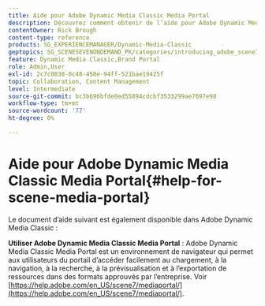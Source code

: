 ```yaml
---
title: Aide pour Adobe Dynamic Media Classic Media Portal
description: Découvrez comment obtenir de l’aide pour Adobe Dynamic Media Classic Media Portal.
contentOwner: Rick Brough
content-type: reference
products: SG_EXPERIENCEMANAGER/Dynamic-Media-Classic
geptopics: SG_SCENESEVENONDEMAND_PK/categories/introducing_adobe_scene7
feature: Dynamic Media Classic,Brand Portal
role: Admin,User
exl-id: 2c7c0838-0c48-450e-94ff-521bae19425f
topic: Collaboration, Content Management
level: Intermediate
source-git-commit: bc3b696bfde0ed55894cdcbf3533299ae7697e98
workflow-type: tm+mt
source-wordcount: '77'
ht-degree: 0%

---
```


# Aide pour Adobe Dynamic Media Classic Media Portal{#help-for-scene-media-portal}

Le document d’aide suivant est également disponible dans Adobe Dynamic Media Classic :

**Utiliser Adobe Dynamic Media Classic Media Portal** : Adobe Dynamic Media Classic Media Portal est un environnement de navigateur qui permet aux utilisateurs du portail d’accéder facilement au chargement, à la navigation, à la recherche, à la prévisualisation et à l’exportation de ressources dans des formats approuvés par l’entreprise. Voir [https://help.adobe.com/en_US/scene7/mediaportal/](https://help.adobe.com/en_US/scene7/mediaportal/).

<!-- Is this topic still needed? -rb 04/22/21
 used to point to www.adobe.com/go/learn_sc7_mediaportalusing_en and http://help.adobe.com/en_US/scene7/mediaportal/-->